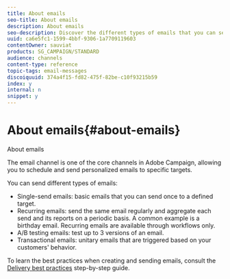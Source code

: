 ```yaml
---
title: About emails
seo-title: About emails
description: About emails
seo-description: Discover the different types of emails that you can send with Adobe Campaign.
uuid: ca6e5fc1-1599-4bbf-9306-1a7709119603
contentOwner: sauviat
products: SG_CAMPAIGN/STANDARD
audience: channels
content-type: reference
topic-tags: email-messages
discoiquuid: 374a4f15-fd82-475f-82be-c10f93215b59
index: y
internal: n
snippet: y
---
```


# About emails{#about-emails}

About emails

The email channel is one of the core channels in Adobe Campaign, allowing you to schedule and send personalized emails to specific targets.

You can send different types of emails:

* Single-send emails: basic emails that you can send once to a defined target.
* Recurring emails: send the same email regularly and aggregate each send and its reports on a periodic basis. A common example is a birthday email. Recurring emails are available through workflows only.
* A/B testing emails: test up to 3 versions of an email.
* Transactional emails: unitary emails that are triggered based on your customers' behavior.

To learn the best practices when creating and sending emails, consult the [Delivery best practices](https://docs.campaign.adobe.com/doc/standard/getting_started/en/ACS_DeliveryBestPractices.html) step-by-step guide.
